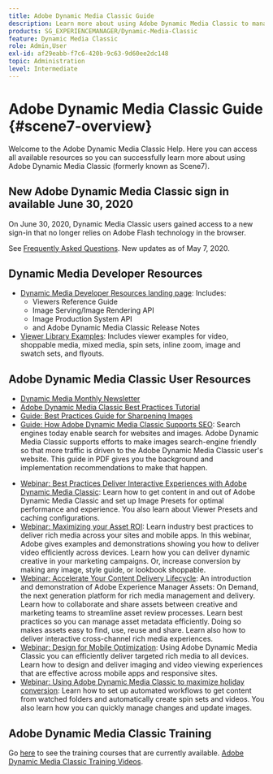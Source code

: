 ```yaml
---
title: Adobe Dynamic Media Classic Guide
description: Learn more about using Adobe Dynamic Media Classic to manage your video, flyouts, and more, with AEM Cloud Services docs.
products: SG_EXPERIENCEMANAGER/Dynamic-Media-Classic
feature: Dynamic Media Classic
role: Admin,User
exl-id: af29eabb-f7c6-420b-9c63-9d60ee2dc148
topic: Administration
level: Intermediate
---
```

# Adobe Dynamic Media Classic Guide {#scene7-overview}

Welcome to the Adobe Dynamic Media Classic Help. Here you can access all available resources so you can successfully learn more about using Adobe Dynamic Media Classic (formerly known as Scene7).

## New Adobe Dynamic Media Classic sign in available June 30, 2020

On June 30, 2020, Dynamic Media Classic users gained access to a new sign-in that no longer relies on Adobe Flash technology in the browser.

See [Frequently Asked Questions](new-ui-2020.md). New updates as of May 7, 2020.

## Dynamic Media Developer Resources

* [Dynamic Media Developer Resources landing page](https://experienceleague.adobe.com/en/docs/dynamic-media-developer-resources): Includes:
  * Viewers Reference Guide
  * Image Serving/Image Rendering API
  * Image Production System API
  * and Adobe Dynamic Media Classic Release Notes
* [Viewer Library Examples](https://landing.adobe.com/en/na/dynamic-media/ctir-2755/live-demos.html): Includes viewer examples for video, shoppable media, mixed media, spin sets, inline zoom, image and swatch sets, and flyouts.

## Adobe Dynamic Media Classic User Resources

* [Dynamic Media Monthly Newsletter](dynamic-media-newsletter.md)
* [Adobe Dynamic Media Classic Best Practices Tutorial](https://experienceleague.adobe.com/en/docs/experience-manager-learn/dynamic-media-classic-tutorial/overview)
* [Guide: Best Practices Guide for Sharpening Images](/help/using/assets/s7_sharpening_images.pdf)
* [Guide: How Adobe Dynamic Media Classic Supports SEO](/help/using/assets/s7_seo.pdf): Search engines today enable search for websites and images. Adobe Dynamic Media Classic supports efforts to make images search-engine friendly so that more traffic is driven to the Adobe Dynamic Media Classic user's website. This guide in PDF gives you the background and implementation recommendations to make that happen.
<!-- * [Webinar: Best Practices for Responsive Design](http://offers.adobe.com/en/na/marketing/landings/_40458_responsive_design_live_on_demand_webinar.html): Learn practical tips on how to improve your mobile strategy. See real-world examples of responsive design in action. Create one primary asset that works across multiple devices and increase mobile performance by dynamically changing the resolution of images or the orientation of images for portrait or landscape displays. Learn how to also dynamically crop, scale, or resize images. -->
* [Webinar: Best Practices Deliver Interactive Experiences with Adobe Dynamic Media Classic](https://seminars.adobeconnect.com/p7wb8ej3u6d/): Learn how to get content in and out of Adobe Dynamic Media Classic and set up Image Presets for optimal performance and experience. You also learn about Viewer Presets and caching configurations.
* [Webinar: Maximizing your Asset ROI](https://adobecustomersuccess.adobeconnect.com/p5ar3hfrrec/?launcher=false&fcsContent=true&pbMode=normal&proto=true): Learn industry best practices to deliver rich media across your sites and mobile apps. In this webinar, Adobe gives examples and demonstrations showing you how to deliver video efficiently across devices. Learn how you can deliver dynamic creative in your marketing campaigns. Or, increase conversion by making any image, style guide, or lookbook shoppable.
* [Webinar: Accelerate Your Content Delivery Lifecycle](https://adobecustomersuccess.adobeconnect.com/p88ducm9pqv/): An introduction and demonstration of Adobe Experience Manager Assets: On Demand, the next generation platform for rich media management and delivery. Learn how to collaborate and share assets between creative and marketing teams to streamline asset review processes. Learn best practices so you can manage asset metadata efficiently. Doing so makes assets easy to find, use, reuse and share. Learn also how to deliver interactive cross-channel rich media experiences.
* [Webinar: Design for Mobile Optimization](https://adobecustomersuccess.adobeconnect.com/p6oqd3wydif/?launcher=false&fcsContent=true&pbMode=normal&proto=true): Using Adobe Dynamic Media Classic you can efficiently deliver targeted rich media to all devices. Learn how to design and deliver imaging and video viewing experiences that are effective across mobile apps and responsive sites.
* [Webinar: Using Adobe Dynamic Media Classic to maximize holiday conversion](https://adobecustomersuccess.adobeconnect.com/p32n1yr85c9/?proto=true): Learn how to set up automated workflows to get content from watched folders and automatically create spin sets and videos. You also learn how you can quickly manage changes and update images.

## Adobe Dynamic Media Classic Training

Go [here](https://learning.adobe.com/catalog.html#product=adobe-scene7) to see the training courses that are currently available.
[Adobe Dynamic Media Classic Training Videos](/help/using/training-videos.md).
